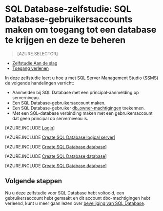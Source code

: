 <properties
    pageTitle="SQL Database-zelfstudie: Aan de slag met beveiliging"
    description="Lees hoe u gebruikersaccounts maakt voor toegang tot en beheer van een database."
    keywords=""
    services="sql-database"
    documentationCenter=""
    authors="CarlRabeler"
    manager="jhubbard"
    editor=""/>


<tags
    ms.service="sql-database"
    ms.workload="data-management"
    ms.tgt_pltfrm="na"
    ms.devlang="na"
    ms.topic="hero-article"
    ms.date="08/17/2016"
    ms.author="carlrab"/>

# SQL Database-zelfstudie: SQL Database-gebruikersaccounts maken om toegang tot een database te krijgen en deze te beheren


> [AZURE.SELECTOR]
- [Zelfstudie Aan de slag](sql-database-get-started-security.md)
- [Toegang verlenen](sql-database-manage-logins.md)

In deze zelfstudie leert u hoe u met SQL Server Management Studio (SSMS) de volgende handelingen verricht:

- Aanmelden bij SQL Database met een principal-aanmelding op serverniveau.
- Een SQL Database-gebruikersaccount maken.
- Een SQL Database-gebruiker [db_owner-machtigingen](https://msdn.microsoft.com/library/ms189121.aspx#Anchor_0) toekennen.
- Met een SQL-database verbinding maken met een gebruikersaccount dat geen principal op serverniveau is.

[AZURE.INCLUDE [Login](../../includes/azure-getting-started-portal-login.md)]


[AZURE.INCLUDE [Create SQL Database logical server](../../includes/sql-database-sql-server-management-studio-connect-server-principal.md)]


[AZURE.INCLUDE [Create SQL Database database](../../includes/sql-database-create-new-database-user.md)]


[AZURE.INCLUDE [Create SQL Database database](../../includes/sql-database-grant-database-user-dbo-permissions.md)]


[AZURE.INCLUDE [Create SQL Database database](../../includes/sql-database-sql-server-management-studio-connect-user.md)]


## Volgende stappen
Nu u deze zelfstudie voor SQL Database hebt voltooid, een gebruikersaccount hebt gemaakt en dit account dbo-machtigingen hebt verleend, kunt u meer gaan lezen over [beveiliging van SQL Database](sql-database-manage-logins.md).





<!--HONumber=ago16_HO5-->


